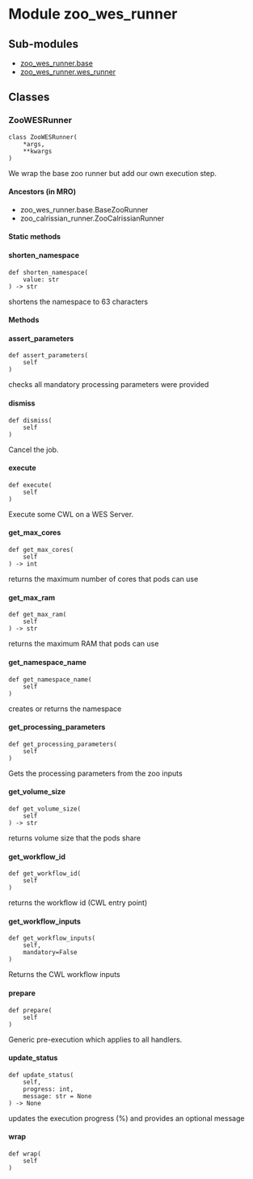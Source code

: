 # Module zoo_wes_runner

## Sub-modules

* [zoo_wes_runner.base](base/)
* [zoo_wes_runner.wes_runner](wes_runner/)

## Classes

### ZooWESRunner

```python3
class ZooWESRunner(
    *args,
    **kwargs
)
```

We wrap the base zoo runner but add our own execution step.

#### Ancestors (in MRO)

* zoo_wes_runner.base.BaseZooRunner
* zoo_calrissian_runner.ZooCalrissianRunner

#### Static methods

    
#### shorten_namespace

```python3
def shorten_namespace(
    value: str
) -> str
```

shortens the namespace to 63 characters

#### Methods

    
#### assert_parameters

```python3
def assert_parameters(
    self
)
```

checks all mandatory processing parameters were provided

    
#### dismiss

```python3
def dismiss(
    self
)
```

Cancel the job.

    
#### execute

```python3
def execute(
    self
)
```

Execute some CWL on a WES Server.

    
#### get_max_cores

```python3
def get_max_cores(
    self
) -> int
```

returns the maximum number of cores that pods can use

    
#### get_max_ram

```python3
def get_max_ram(
    self
) -> str
```

returns the maximum RAM that pods can use

    
#### get_namespace_name

```python3
def get_namespace_name(
    self
)
```

creates or returns the namespace

    
#### get_processing_parameters

```python3
def get_processing_parameters(
    self
)
```

Gets the processing parameters from the zoo inputs

    
#### get_volume_size

```python3
def get_volume_size(
    self
) -> str
```

returns volume size that the pods share

    
#### get_workflow_id

```python3
def get_workflow_id(
    self
)
```

returns the workflow id (CWL entry point)

    
#### get_workflow_inputs

```python3
def get_workflow_inputs(
    self,
    mandatory=False
)
```

Returns the CWL workflow inputs

    
#### prepare

```python3
def prepare(
    self
)
```

Generic pre-execution which applies to all handlers.

    
#### update_status

```python3
def update_status(
    self,
    progress: int,
    message: str = None
) -> None
```

updates the execution progress (%) and provides an optional message

    
#### wrap

```python3
def wrap(
    self
)
```